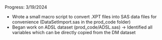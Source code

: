Progress:
3/19/2024
- Wrote a small macro script to convert .XPT files into SAS data files for convenience (DataSetImport.sas in the prod_code folder) 
- Began work on ADSL dataset (prod_code/ADSL.sas) -> Identified all variables which can be directly copied from the DM dataset

